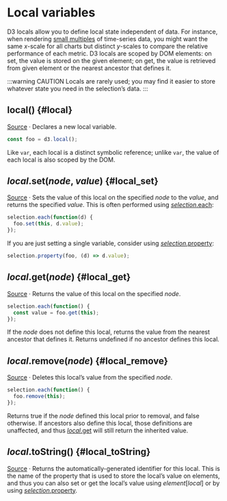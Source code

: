 # Local variables

D3 locals allow you to define local state independent of data. For instance, when rendering [small multiples](https://gist.github.com/mbostock/e1192fe405703d8321a5187350910e08) of time-series data, you might want the same *x*-scale for all charts but distinct *y*-scales to compare the relative performance of each metric. D3 locals are scoped by DOM elements: on set, the value is stored on the given element; on get, the value is retrieved from given element or the nearest ancestor that defines it.

:::warning CAUTION
Locals are rarely used; you may find it easier to store whatever state you need in the selection’s data.
:::

## local() {#local}

[Source](https://github.com/d3/d3-selection/blob/main/src/local.js) · Declares a new local variable.

```js
const foo = d3.local();
```

Like `var`, each local is a distinct symbolic reference; unlike `var`, the value of each local is also scoped by the DOM.

## *local*.set(*node*, *value*) {#local_set}

[Source](https://github.com/d3/d3-selection/blob/main/src/local.js) · Sets the value of this local on the specified *node* to the *value*, and returns the specified *value*. This is often performed using [*selection*.each](./control-flow.md#selection_each):

```js
selection.each(function(d) {
  foo.set(this, d.value);
});
```

If you are just setting a single variable, consider using [*selection*.property](./modifying.md#selection_property):

```js
selection.property(foo, (d) => d.value);
```

## *local*.get(*node*) {#local_get}

[Source](https://github.com/d3/d3-selection/blob/main/src/local.js) · Returns the value of this local on the specified *node*.

```js
selection.each(function() {
  const value = foo.get(this);
});
```

If the *node* does not define this local, returns the value from the nearest ancestor that defines it. Returns undefined if no ancestor defines this local.

## *local*.remove(*node*) {#local_remove}

[Source](https://github.com/d3/d3-selection/blob/main/src/local.js) · Deletes this local’s value from the specified *node*.

```js
selection.each(function() {
  foo.remove(this);
});
```

Returns true if the *node* defined this local prior to removal, and false otherwise. If ancestors also define this local, those definitions are unaffected, and thus [*local*.get](#local_get) will still return the inherited value.

## *local*.toString() {#local_toString}

[Source](https://github.com/d3/d3-selection/blob/main/src/local.js) · Returns the automatically-generated identifier for this local. This is the name of the property that is used to store the local’s value on elements, and thus you can also set or get the local’s value using *element*[*local*] or by using [*selection*.property](./modifying.md#selection_property).

